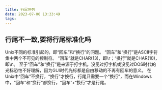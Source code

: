 ```yaml
---
title: 行尾序列
date: 2023-07-06 13:33:49
tags:
---
```


## 行尾不一致,要将行尾标准化吗

<!-- more -->

Unix不同的标准引起的，即“回车”和“换行”的问题。
“回车”和“换行”是ASCII字符集中两个不可见的控制符。
“回车”就是CHAR(13)，即\r；“换行”就是CHAR(10)，即\n。
至于“回车”和“换行”是来源于打字机，没见过打字机或没见过DOS时代的光标恐怕不好理解，因为GUI时代光标都是自由移动的不再有回车的意义。
在Unix中“回车”不换行，“换行”才换行，行尾只需要一个“换行”，而在Windows中，“回车”和“换行”都换行，“回车”+“换行”才是行尾。
